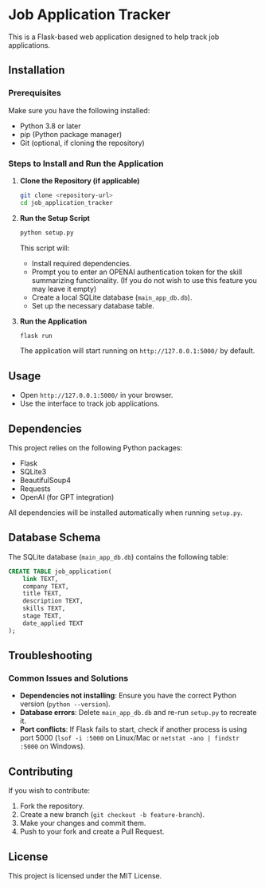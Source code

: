 # Job Application Tracker

This is a Flask-based web application designed to help track job applications.

## Installation

### Prerequisites
Make sure you have the following installed:
- Python 3.8 or later
- pip (Python package manager)
- Git (optional, if cloning the repository)

### Steps to Install and Run the Application

1. **Clone the Repository (if applicable)**
   ```sh
   git clone <repository-url>
   cd job_application_tracker
   ```

2. **Run the Setup Script**
   ```sh
   python setup.py
   ```
   This script will:
   - Install required dependencies.
   - Prompt you to enter an OPENAI authentication token for the skill summarizing functionality. (If you do not wish to use this feature you may leave it empty)
   - Create a local SQLite database (`main_app_db.db`).
   - Set up the necessary database table.

3. **Run the Application**
   ```sh
   flask run
   ```
   The application will start running on `http://127.0.0.1:5000/` by default.

## Usage
- Open `http://127.0.0.1:5000/` in your browser.
- Use the interface to track job applications.

## Dependencies
This project relies on the following Python packages:
- Flask
- SQLite3
- BeautifulSoup4
- Requests
- OpenAI (for GPT integration)

All dependencies will be installed automatically when running `setup.py`.

## Database Schema
The SQLite database (`main_app_db.db`) contains the following table:

```sql
CREATE TABLE job_application(
    link TEXT,
    company TEXT,
    title TEXT,
    description TEXT,
    skills TEXT,
    stage TEXT,
    date_applied TEXT
);
```

## Troubleshooting
### Common Issues and Solutions
- **Dependencies not installing**: Ensure you have the correct Python version (`python --version`).
- **Database errors**: Delete `main_app_db.db` and re-run `setup.py` to recreate it.
- **Port conflicts**: If Flask fails to start, check if another process is using port 5000 (`lsof -i :5000` on Linux/Mac or `netstat -ano | findstr :5000` on Windows).

## Contributing
If you wish to contribute:
1. Fork the repository.
2. Create a new branch (`git checkout -b feature-branch`).
3. Make your changes and commit them.
4. Push to your fork and create a Pull Request.

## License
This project is licensed under the MIT License.

